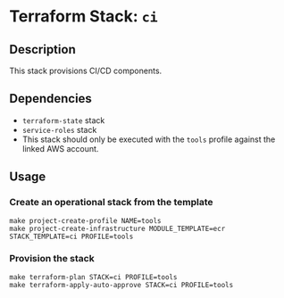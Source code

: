 # Terraform Stack: `ci`

## Description

This stack provisions CI/CD components.

## Dependencies

- `terraform-state` stack
- `service-roles` stack
- This stack should only be executed with the `tools` profile against the linked AWS account.

## Usage


### Create an operational stack from the template

    make project-create-profile NAME=tools
    make project-create-infrastructure MODULE_TEMPLATE=ecr STACK_TEMPLATE=ci PROFILE=tools

### Provision the stack

    make terraform-plan STACK=ci PROFILE=tools
    make terraform-apply-auto-approve STACK=ci PROFILE=tools

